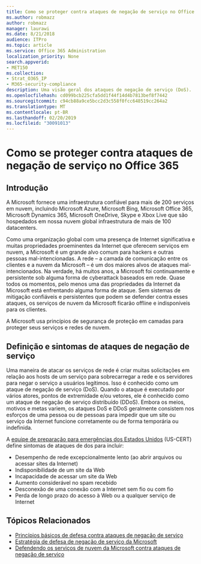 ```yaml
---
title: Como se proteger contra ataques de negação de serviço no Office 365
ms.author: robmazz
author: robmazz
manager: laurawi
ms.date: 8/21/2018
audience: ITPro
ms.topic: article
ms.service: Office 365 Administration
localization_priority: None
search.appverid:
- MET150
ms.collection:
- Strat_O365_IP
- M365-security-compliance
description: Uma visão geral dos ataques de negação de serviço (DoS).
ms.openlocfilehash: cd099bcb225cfa5dd1f44f14d4b7813bef8f7442
ms.sourcegitcommit: c94cb88a9ce5bcc2d3c558f0fcc648519cc264a2
ms.translationtype: MT
ms.contentlocale: pt-BR
ms.lasthandoff: 02/20/2019
ms.locfileid: "30091013"
---
```

# <a name="defending-against-denial-of-service-attacks-in-office-365"></a>Como se proteger contra ataques de negação de serviço no Office 365

## <a name="introduction"></a>Introdução
A Microsoft fornece uma infraestrutura confiável para mais de 200 serviços em nuvem, incluindo Microsoft Azure, Microsoft Bing, Microsoft Office 365, Microsoft Dynamics 365, Microsoft OneDrive, Skype e Xbox Live que são hospedados em nossa nuvem global infraestrutura de mais de 100 datacenters.

Como uma organização global com uma presença de Internet significativa e muitas propriedades proeminentes da Internet que oferecem serviços em nuvem, a Microsoft é um grande alvo comum para hackers e outras pessoas mal-intencionadas. A rede – a camada de comunicação entre os clientes e a nuvem da Microsoft – é um dos maiores alvos de ataques mal-intencionados. Na verdade, há muitos anos, a Microsoft foi continuamente e persistente sob alguma forma de cyberattack baseados em rede. Quase todos os momentos, pelo menos uma das propriedades da Internet da Microsoft está enfrentando alguma forma de ataque. Sem sistemas de mitigação confiáveis e persistentes que podem se defender contra esses ataques, os serviços de nuvem da Microsoft ficarão offline e indisponíveis para os clientes.

A Microsoft usa princípios de segurança de proteção em camadas para proteger seus serviços e redes de nuvem. 

## <a name="definition-and-symptoms-of-denial-of-service-attacks"></a>Definição e sintomas de ataques de negação de serviço
Uma maneira de atacar os serviços de rede é criar muitas solicitações em relação aos hosts de um serviço para sobrecarregar a rede e os servidores para negar o serviço a usuários legítimos. Isso é conhecido como um ataque de negação de serviço (DoS). Quando o ataque é executado por vários atores, pontos de extremidade e/ou vetores, ele é conhecido como um ataque de negação de serviço distribuído (DDoS). Embora os meios, motivos e metas variem, os ataques DoS e DDoS geralmente consistem nos esforços de uma pessoa ou de pessoas para impedir que um site ou serviço da Internet funcione corretamente ou de forma temporária ou indefinida.

A [equipe de preparação para emergências dos Estados Unidos](https://www.us-cert.gov/) (US-CERT) define sintomas de ataques de dos para incluir:
- Desempenho de rede excepcionalmente lento (ao abrir arquivos ou acessar sites da Internet)
- Indisponibilidade de um site da Web
- Incapacidade de acessar um site da Web
- Aumento considerável no spam recebido
- Desconexão de uma conexão com a Internet sem fio ou com fio
- Perda de longo prazo do acesso à Web ou a qualquer serviço de Internet

## <a name="related-topics"></a>Tópicos Relacionados
- [Princípios básicos de defesa contra ataques de negação de serviço](office-365-core-principles-of-defense-against-dos-attacks.md)
- [Estratégia de defesa de negação de serviço da Microsoft](office-365-microsoft-dos-defense-strategy.md)
- [Defendendo os serviços de nuvem da Microsoft contra ataques de negação de serviço](office-365-defending-cloud-services-against-dos-attacks.md)
